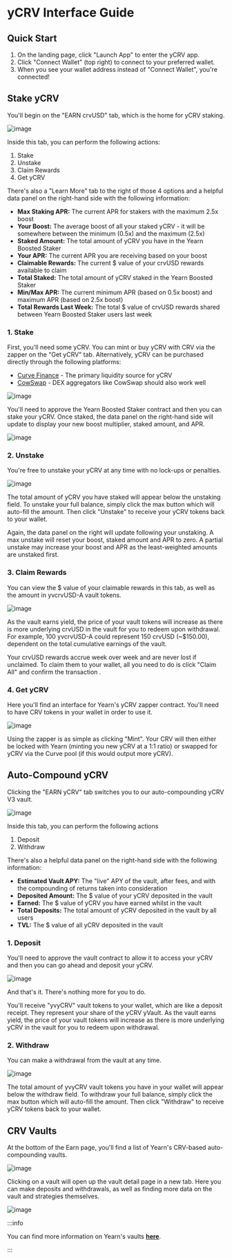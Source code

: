 # yCRV Interface Guide

## Quick Start

1. On the landing page, click "Launch App" to enter the yCRV app.
2. Click "Connect Wallet" (top right) to connect to your preferred wallet.
3. When you see your wallet address instead of "Connect Wallet", you're connected!

## Stake yCRV

You'll begin on the "EARN crvUSD" tab, which is the home for yCRV staking.

![image](/img/guides/yCRV/ycrv-ybs-landing.png)

Inside this tab, you can perform the following actions:

1. Stake
2. Unstake
3. Claim Rewards
4. Get yCRV

There's also a "Learn More" tab to the right of those 4 options and a helpful data panel on the right-hand side with the following information:

* **Max Staking APR:** The current APR for stakers with the maximum 2.5x boost
* **Your Boost:** The average boost of all your staked yCRV - it will be somewhere between the minimum (0.5x) and the maximum (2.5x)
* **Staked Amount:** The total amount of yCRV you have in the Yearn Boosted Staker
* **Your APR:** The current APR you are receiving based on your boost
* **Claimable Rewards:** The current $ value of your crvUSD rewards available to claim
* **Total Staked:** The total amount of yCRV staked in the Yearn Boosted Staker
* **Min/Max APR:** The current minimum APR (based on 0.5x boost) and maximum APR (based on 2.5x boost)
* **Total Rewards Last Week:** The total $ value of crvUSD rewards shared between Yearn Boosted Staker users last week

### 1. Stake

First, you'll need some yCRV. You can mint or buy yCRV with CRV via the zapper on the "Get yCRV" tab. Alternatively, yCRV can be purchased directly through the following platforms:

* [Curve Finance](https://curve.fi/#/ethereum/swap?from=0xeeeeeeeeeeeeeeeeeeeeeeeeeeeeeeeeeeeeeeee&to=0xfcc5c47be19d06bf83eb04298b026f81069ff65b) - The primary liquidity source for yCRV
* [CowSwap](https://swap.cow.fi/#/1/swap/ETH/YCRV) - DEX aggregators like CowSwap should also work well

![image](/img/guides/yCRV/stake.png)

You'll need to approve the Yearn Boosted Staker contract and then you can stake your yCRV. Once staked, the data panel on the right-hand side will update to display your new boost multiplier, staked amount, and APR.

![image](/img/guides/yCRV/data-panel-1.png)

### 2. Unstake

You're free to unstake your yCRV at any time with no lock-ups or penalties.

![image](/img/guides/yCRV/unstake.png)

The total amount of yCRV you have staked will appear below the unstaking field. To unstake your full balance, simply click the max button which will auto-fill the amount. Then click "Unstake" to receive your yCRV tokens back to your wallet.

Again, the data panel on the right will update following your unstaking. A max unstake will reset your boost, staked amount and APR to zero. A partial unstake may increase your boost and APR as the least-weighted amounts are unstaked first.

### 3. Claim Rewards

You can view the $ value of your claimable rewards in this tab, as well as the amount in yvcrvUSD-A vault tokens.

![image](/img/guides/yCRV/claim-rewards.png)

As the vault earns yield, the price of your vault tokens will increase as there is more underlying crvUSD in the vault for you to redeem upon withdrawal. For example, 100 yvcrvUSD-A could represent 150 crvUSD (~$150.00), dependent on the total cumulative earnings of the vault.

Your crvUSD rewards accrue week over week and are never lost if unclaimed. To claim them to your wallet, all you need to do is click "Claim All" and confirm the transaction .

### 4. Get yCRV

Here you'll find an interface for Yearn's yCRV zapper contract. You'll need to have CRV tokens in your wallet in order to use it.

![image](/img/guides/yCRV/get-ycrv.png)

Using the zapper is as simple as clicking "Mint". Your CRV will then either be locked with Yearn (minting you new yCRV at a 1:1 ratio) or swapped for yCRV via the Curve pool (if this would output more yCRV).

## Auto-Compound yCRV

Clicking the "EARN yCRV" tab switches you to our auto-compounding yCRV V3 vault.

![image](/img/guides/yCRV/yvycrv-landing.png)

Inside this tab, you can perform the following actions

1. Deposit
2. Withdraw

There's also a helpful data panel on the right-hand side with the following information:

* **Estimated Vault APY:** The "live" APY of the vault, after fees, and with the compounding of returns taken into consideration
* **Deposited Amount:** The $ value of your yCRV deposited in the vault
* **Earned:** The $ value of yCRV you have earned whilst in the vault
* **Total Deposits:** The total amount of yCRV deposited in the vault by all users
* **TVL:** The $ value of all yCRV deposited in the vault

### 1. Deposit

You'll need to approve the vault contract to allow it to access your yCRV and then you can go ahead and deposit your yCRV.

![image](/img/guides/yCRV/deposit.png)

And that's it. There's nothing more for you to do.

You'll receive "yvyCRV" vault tokens to your wallet, which are like a deposit receipt. They represent your share of the yCRV yVault. As the vault earns yield, the price of your vault tokens will increase as there is more underlying yCRV in the vault for you to redeem upon withdrawal.

### 2. Withdraw

You can make a withdrawal from the vault at any time.

![image](/img/guides/yCRV/withdraw.png)

The total amount of yvyCRV vault tokens you have in your wallet will appear below the withdraw field. To withdraw your full balance, simply click the max button which will auto-fill the amount. Then click "Withdraw" to receive yCRV tokens back to your wallet.

## CRV Vaults

At the bottom of the Earn page, you'll find a list of Yearn's CRV-based auto-compounding vaults.

![image](/img/guides/yCRV/list-crv-vaults.png)

Clicking on a vault will open up the vault detail page in a new tab. Here you can make deposits and withdrawals, as well as finding more data on the vault and strategies themselves.

![image](/img/guides/yCRV/ycrv-lp-vault.png)

:::info

You can find more information on Yearn's vaults [**here**](/getting-started/products/yvaults/overview).

:::
